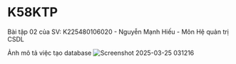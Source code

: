 # K58KTP
Bài tập 02 của SV: K225480106020 - Nguyễn Mạnh Hiếu - Môn Hệ quản trị CSDL


Ảnh mô tả việc tạo database
![Screenshot 2025-03-25 031216](https://github.com/user-attachments/assets/815ed70f-7c2f-4bc7-bb47-bdd07f3a025e)
